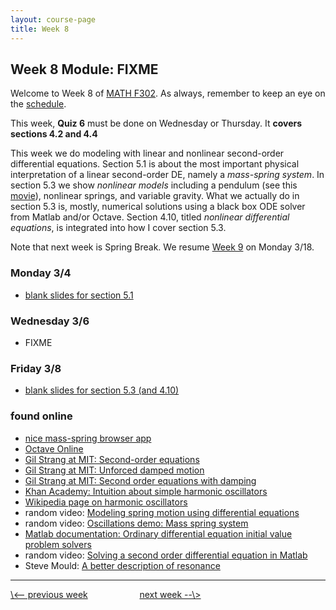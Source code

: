 ```yaml
---
layout: course-page
title: Week 8
---
```


## Week 8 Module: FIXME

Welcome to Week 8 of [MATH F302](index.html).  As always, remember to keep an eye on the [schedule](schedule.pdf).

This week, **Quiz 6** must be done on Wednesday or Thursday.  It **covers sections 4.2 and 4.4**

This week we do modeling with linear and nonlinear second-order differential equations.  Section 5.1 is about the most important physical interpretation of a linear second-order DE, namely a _mass-spring system_.  In section 5.3 we show _nonlinear models_ including a pendulum (see this [movie](assets/codes/pendmovie.gif)), nonlinear springs, and variable gravity.  What we actually do in section 5.3 is, mostly, numerical solutions using a black box ODE solver from Matlab and/or Octave.  Section 4.10, titled _nonlinear differential equations_, is integrated into how I cover section 5.3.

Note that next week is Spring Break.  We resume [Week 9](week9) on Monday 3/18.

### Monday 3/4
* [blank slides for section 5.1](assets/slides/5-1.pdf)

### Wednesday 3/6
* FIXME


### Friday 3/8
* [blank slides for section 5.3 (and 4.10)](assets/slides/5-3.pdf)

### found online
* [nice mass-spring browser app](https://phet.colorado.edu/en/simulation/mass-spring-lab)
* [Octave Online](https://octave-online.net/)
* [Gil Strang at MIT: Second-order equations](https://www.youtube.com/watch?v=xvTYUnqn2wY)
* [Gil Strang at MIT: Unforced damped motion](https://www.youtube.com/watch?v=zqks_JcU0cM)
* [Gil Strang at MIT: Second order equations with damping](https://www.youtube.com/watch?v=SMQPt7t0bHk)
* [Khan Academy: Intuition about simple harmonic oscillators](https://www.khanacademy.org/science/ap-physics-1/simple-harmonic-motion-ap/introduction-to-simple-harmonic-motion-ap/v/intuition-about-simple-harmonic-oscillators)
* [Wikipedia page on harmonic oscillators](https://en.wikipedia.org/wiki/Harmonic_oscillator)
* random video: [Modeling spring motion using differential equations](https://www.youtube.com/watch?v=JbwGlTz0wqk)
* random video: [Oscillations demo: Mass spring system](https://www.youtube.com/watch?v=FJBPNJR2QJU)
* [Matlab documentation: Ordinary differential equation initial value problem solvers](https://www.mathworks.com/help/matlab/ordinary-differential-equations.html)
* random video: [Solving a second order differential equation in Matlab](https://www.youtube.com/watch?v=fx3bl4oA_0U)
* Steve Mould: [A better description of resonance](https://www.youtube.com/watch?v=N9Gg889TeKI)

<hr>
<a align="left" href="week7">\<-- previous week</a>  &nbsp; &nbsp; &nbsp; &nbsp; &nbsp; &nbsp; &nbsp; &nbsp; &nbsp; &nbsp; <a align="right" href="week9">next week --\></a>
